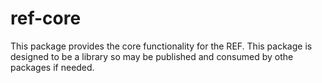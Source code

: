 # ref-core

This package provides the core functionality for the REF.
This package is designed to be a library so may be published and consumed by othe packages if needed.
